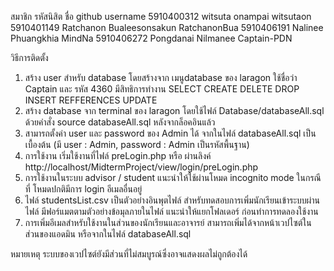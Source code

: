 สมาชิก
รหัสนิสิต      ชื่อ                             github username
5910400312  witsuta onampai                 witsutaon
5910401149  Ratchanon Bualeesonsakun        RatchanonBua
5910406191  Nalinee Phuangkhia              MindNa
5910406272  Pongdanai Nilmanee              Captain-PDN

วิธีการติดตั้ง
1. สร้าง user สำหรับ database โดยสร้างจาก เมนูdatabase ของ laragon ใช้ชื่อว่า Captain และ รหัส 4360 มีสิทธิการทำงาน SELECT CREATE DELETE DROP INSERT REFFERENCES UPDATE
2. สร้าง database จาก terminal ของ laragon โดยใช้ไฟล์ Database/databaseAll.sql ด้วยคำสั่ง source databaseAll.sql หลังจากล็อคอินแล้ว
3. สามารถตั้งค่า user และ password ของ Admin ได้ จากในไฟล์ databaseAll.sql เป็นเบื้องต้น (มี user : Admin, password : Admin เป็นรหัสพื้นฐาน)
4. การใช้งาน เริ่มใช้งานที่ไฟล์ preLogin.php หรือ ผ่านลิงค์ http://localhost/MidtermProject/view/login/preLogin.php
5. การใช้งานในระบบ advisor / student แนะนำให้ใช้ผ่านโหมด incognito mode ในกรณีที่ โหมดปกติมีการ login อีเมลอื่นอยู่
6. ไฟล์ studentsList.csv เป็นตัวอย่างอินพุตไฟล์ สำหรับทดสอบการเพิ่มนักเรียนเข้าระบบผ่านไฟล์ มีฟอร์แมตตามตัวอย่างข้อมุลภายในไฟล์ แนะนำให้แยกโฟลเดอร์ ก่อนทำการทดลองใช้งาน
7. การเพิ่มอีเมลสำหรับใช้งานในส่วนของนักเรียนและอาจารย์ สามารถเพิ่มได้จากหน้าเวปไซต์ในส่วนของแอดมิน หรือจากในไฟล์ databaseAll.sql

หมายเหตุ
ระบบของเวปไซต์ยังมีส่วนที่ไม่สมบูรณ์ซึ่งอาจแสดงผลไม่ถูกต้องได้